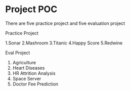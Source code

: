 # Project POC

There are five practice project and five evaluation project

Practice Project

1.Sonar
2.Mashroom
3.Titanic 
4.Happy Score
5.Redwine

Eval Project

1. Agriculture
2. Heart Diseases
3. HR Attrition Analysis
4. Space Server
5. Doctor Fee Prediction
